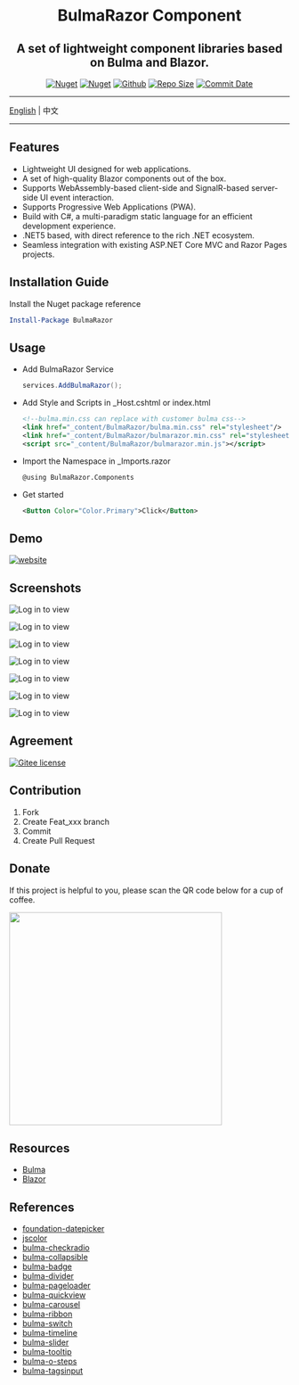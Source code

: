 <h1 align="center">BulmaRazor Component</h1>

<div align="center">
<h2>A set of lightweight component libraries based on Bulma and Blazor.</h2>

[![Nuget](https://img.shields.io/nuget/v/BulmaRazor.svg?color=red&logo=nuget&logoColor=green)](https://www.nuget.org/packages/BulmaRazor/)
[![Nuget](https://img.shields.io/nuget/dt/BulmaRazor.svg?logo=nuget&logoColor=green)](https://www.nuget.org/packages/BulmaRazor/)
[![Github](https://img.shields.io/github/license/loogn/bulmarazor.svg?logo=git&logoColor=red)](https://gitee.com/loogn/bulmarazor/blob/master/LICENSE)
[![Repo Size](https://img.shields.io/github/repo-size/loogn/BulmaRazor.svg?logo=github&logoColor=green&label=repo)](https://github.com/loogn/BulmaRazor)
[![Commit Date](https://img.shields.io/github/last-commit/loogn/BulmaRazor/master.svg?logo=github&logoColor=green&label=commit)](https://github.com/loogn/BulmaRazor)

</div>

---

<a href="README.md">English</a> | <span>中文</span>

---

## Features
- Lightweight UI designed for web applications.
- A set of high-quality Blazor components out of the box.
- Supports WebAssembly-based client-side and SignalR-based server-side UI event interaction.
- Supports Progressive Web Applications (PWA).
- Build with C#, a multi-paradigm static language for an efficient development experience.
- .NET5 based, with direct reference to the rich .NET ecosystem.
- Seamless integration with existing ASP.NET Core MVC and Razor Pages projects.

## Installation Guide
Install the Nuget package reference
```powershell
Install-Package BulmaRazor
```

## Usage

- Add BulmaRazor Service
    ```csharp
    services.AddBulmaRazor();
    ```
- Add Style and Scripts in _Host.cshtml or index.html
    ```xml
    <!--bulma.min.css can replace with customer bulma css-->
    <link href="_content/BulmaRazor/bulma.min.css" rel="stylesheet"/>
    <link href="_content/BulmaRazor/bulmarazor.min.css" rel="stylesheet" />
    <script src="_content/BulmaRazor/bulmarazor.min.js"></script>
    ```
- Import the Namespace in _Imports.razor
    ```xml
    @using BulmaRazor.Components
    ```
- Get started
    ```xml
    <Button Color="Color.Primary">Click</Button>
    ```



## Demo
[![website](https://img.shields.io/badge/linux-BulmaRazor-success.svg?logo=buzzfeed&logoColor=green)](https://bulmarazor.loogn.net) 

## Screenshots

![Log in to view](https://gitee.com/loogn/bulmarazor/raw/master/images/Button.png "Button.png") 

![Log in to view](https://gitee.com/loogn/bulmarazor/raw/master/images/Panel.png "Panel.png") 

![Log in to view](https://gitee.com/loogn/bulmarazor/raw/master/images/Tabs.png "Tabs.png")

![Log in to view](https://gitee.com/loogn/bulmarazor/raw/master/images/Timeline.png "Timeline.png") 

![Log in to view](https://gitee.com/loogn/bulmarazor/raw/master/images/Tooltip.png "Tooltip.png") 

![Log in to view](https://gitee.com/loogn/bulmarazor/raw/master/images/Message.png "Message.png")

![Log in to view](https://gitee.com/loogn/bulmarazor/raw/master/images/Cascader.png "Cascader.png")


## Agreement
[![Gitee license](https://img.shields.io/github/license/loogn/bulmarazor.svg?logo=git&logoColor=red)](https://gitee.com/loogn/bulmarazor/blob/master/LICENSE)


## Contribution

1. Fork
2. Create Feat_xxx branch
3. Commit
4. Create Pull Request

## Donate

If this project is helpful to you, please scan the QR code below for a cup of coffee.

<img src="https://gitee.com/loogn/bulmarazor/raw/master/images/coffeemoney.png" width="382px;" />



## Resources
- [Bulma](https://bulma.io/)
- [Blazor](https://blazor.net/docs/components/index.html)

## References
- [foundation-datepicker](http://foundation-datepicker.peterbeno.com/)
- [jscolor](https://jscolor.com/)
- [bulma-checkradio](https://github.com/Wikiki/bulma-checkradio)
- [bulma-collapsible](https://github.com/CreativeBulma/bulma-collapsible)
- [bulma-badge](https://github.com/CreativeBulma/bulma-badge)
- [bulma-divider](https://github.com/CreativeBulma/bulma-divider)
- [bulma-pageloader](https://github.com/Wikiki/bulma-pageloader)
- [bulma-quickview](https://github.com/Wikiki/bulma-quickview)
- [bulma-carousel](https://github.com/Wikiki/bulma-carousel)
- [bulma-ribbon](https://github.com/Wikiki/bulma-ribbon)
- [bulma-switch](https://github.com/Wikiki/bulma-switch)
- [bulma-timeline](https://github.com/Wikiki/bulma-timeline)
- [bulma-slider](https://github.com/Wikiki/bulma-slider)
- [bulma-tooltip](https://github.com/CreativeBulma/bulma-tooltip)
- [bulma-o-steps](https://github.com/octoshrimpy/bulma-o-steps)
- [bulma-tagsinput](https://github.com/CreativeBulma/bulma-tagsinput)